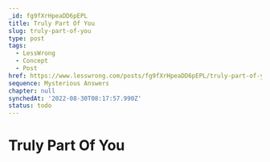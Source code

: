 ```yaml
---
_id: fg9fXrHpeaDD6pEPL
title: Truly Part Of You
slug: truly-part-of-you
type: post
tags:
  - LessWrong
  - Concept
  - Post
href: https://www.lesswrong.com/posts/fg9fXrHpeaDD6pEPL/truly-part-of-you
sequence: Mysterious Answers
chapter: null
synchedAt: '2022-08-30T08:17:57.990Z'
status: todo
---
```


# Truly Part Of You
